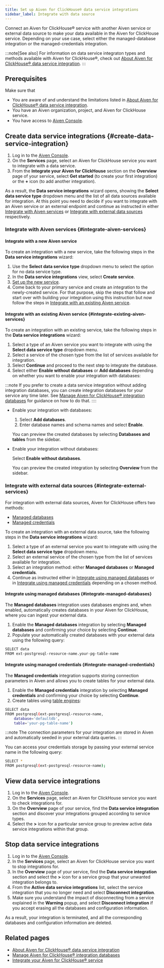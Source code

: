```yaml
---
title: Set up Aiven for ClickHouse® data service integrations
sidebar_label: Integrate with data source
---
```


Connect an Aiven for ClickHouse® service with another Aiven service or external data source to make your data available in the Aiven for ClickHouse service. Depending on your use case, select either the managed-database integration or the managed-credentials integration.

:::note[See also]
For information on data service integraton types and methods available with Aiven for
ClickHouse®, check out
[About Aiven for ClickHouse® data service integration](/docs/products/clickhouse/concepts/data-integration-overview).
:::

## Prerequisites

Make sure that

- You are aware of and understand the limitations listed in
  [About Aiven for ClickHouse® data service integration](/docs/products/clickhouse/concepts/data-integration-overview).
- You have an Aiven organization, project, and Aiven for ClickHouse service.
- You have access to [Aiven Console](https://console.aiven.io/).

## Create data service integrations {#create-data-service-integration}

1. Log in to the [Aiven Console](https://console.aiven.io/).
1. On the **Services** page, select an Aiven for ClickHouse service you want to integrate
   with a data service.
1. From the **Integrate your Aiven for ClickHouse** section on the **Overview** page of
   your service, select **Get started** (to create your first integration) or the **+**
   icon (to add another integration).

As a result, the **Data service integrations** wizard opens, showing the **Select data
service type** dropdown menu and the list of all data sources available for integration.
At this point you need to decide if you want to integrate with an Aiven service or an
external endpoint and continue as instructed in either
[Integrate with Aiven services](#integrate-aiven-services) or
[Integrate with external data sources](#integrate-external-services) respectively.

### Integrate with Aiven services {#integrate-aiven-services}

#### Integrate with a new Aiven service

To create an integration with a new service, take the following steps in the
**Data service integrations** wizard:

1. Use the **Select data service type** dropdown menu to select the option for no data
   service type.
1. In the **Data service integrations** view, select **Create service**.
1. [Set up the new service](/docs/platform/howto/create_new_service).
1. Come back to your primary service and create an integration to the newly-created
   service.
   For that purpose, skip the steps that follow and start over with building your
   integration using this instruction but now follow the steps in
   [Integrate with an existing Aiven service](#integrate-existing-aiven-services).

#### Integrate with an existing Aiven service {#integrate-existing-aiven-services}

To create an integration with an existing service, take the following steps in the
**Data service integrations** wizard:

1. Select a type of an Aiven service you want to integrate with using the
   **Select data service type** dropdown menu.
1. Select a service of the chosen type from the list of services available for
   integration.
1. Select **Continue** and proceed to the next step to integrate the database.
1. Select either **Enable without databases** or **Add databases** depending on whether
   you want to enable your integration with databases:

:::note
If you prefer to create a data service integration without adding integration databases,
you can create integration databases for your service any time later. See
[Manage Aiven for ClickHouse® integration databases](/docs/products/clickhouse/howto/integration-databases)
for guidance on how to do that.
::::

- Enable your integration with databases:

  1. Select **Add databases**.
  1. Enter database names and schema names and select **Enable**.

  You can preview the created databases by selecting **Databases and tables** from the
  sidebar.

- Enable your integration without databases:

  Select **Enable without databases**.

  You can preview the created integration by selecting **Overview** from the sidebar.

### Integrate with external data sources {#integrate-external-services}

For integration with external data sources, Aiven for ClickHouse offers two methods:

- [Managed databases](/docs/products/clickhouse/concepts/data-integration-overview.md#managed-databases-integration)
- [Managed credentials](/docs/products/clickhouse/concepts/data-integration-overview.md#managed-credentials-integration)

To create an integration with an external data source, take the following steps in the
**Data service integrations** wizard:

1. Select a type of an external service you want to integrate with using the **Select data
   service type** dropdown menu.
1. Select an external service of the chosen type from the list of services available for
   integration.
1. Select an integration method: either **Managed databases**  or **Managed credentials**.
1. Continue as instructed either in
   [Integrate using managed databases](#integrate-managed-databases) or in
   [Integrate using managed credentials](#integrate-managed-credentials) depending on a
   chosen method.

#### Integrate using managed databases {#integrate-managed-databases}

The **Managed databases** integration uses databases engines and, when enabled,
automatically creates databases in your Aiven for ClickHouse, where you can ingest your
external data.

1. Enable the **Managed databases** integration by selecting **Managed databases** and
   confirming your choice by selecting **Continue**.
1. Populate your automatically created databases with your external data using the
   following query:

```bash
SELECT data
FROM ext-postgresql-resource-name.your-pg-table-name
```

#### Integrate using managed credentials {#integrate-managed-credentials}

The **Managed credentials** integration supports storing connection parameters in Aiven
and allows you to create tables for your external data.

1. Enable the **Managed credentials** integration by selecting **Managed credentials** and
   confirming your choice by selecting **Continue**.
1. Create tables using
   [table engines](/docs/products/clickhouse/reference/supported-table-engines):

```bash
SELECT data
FROM postgresql(ext-postgresql-resource-name,
    database='defaultdb',
    table='your-pg-table-name')
```

:::note
The connection parameters for your integration are stored in Aiven and automatically
seeded in your external data queries.
:::

You can access your credentials storage by passing your external service name in the
following query:

```bash
SELECT *
FROM postgresql(ext-postgresql-resource-name);
```

## View data service integrations

1. Log in to the [Aiven Console](https://console.aiven.io/).
1. On the **Services** page, select an Aiven for ClickHouse service you want to check
   integrations for.
1. On the **Overview** page of your service, find the **Data service integration** section
   and discover your integrations grouped according to service types.
1. Select the **>** icon for a particular service group to preview active data service
   integrations within that group.

## Stop data service integrations

1.  Log in to the [Aiven Console](https://console.aiven.io/).
1.  In the **Services** page, select an Aiven for ClickHouse service you
    want to stop integrations for.
1.  In the **Overview** page of your service, find the **Data service integration**
    section and select the **>** icon for a service group that your unwanted integration belongs to.
1.  From the **Active data service integrations** list, select the
    service integration that you no longer need and select **Disconnect
    integration**.
1.  Make sure you understand the impact of disconnecting from a service explained in the
    **Warning** popup, and select **Disconnect integration** if you accept erasing all the
    databases and configuration information.

As a result, your integration is terminated, and all the corresponding databases and
configuration information are deleted.

## Related pages

-   [About Aiven for ClickHouse® data service integration](/docs/products/clickhouse/concepts/data-integration-overview)
-   [Manage Aiven for ClickHouse® integration databases](/docs/products/clickhouse/howto/integration-databases)
-   [Integrate your Aiven for ClickHouse® service](/docs/products/clickhouse/howto/list-integrations)
